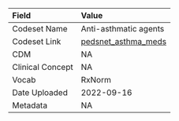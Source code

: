 |Field            |Value                 |
|:----------------|:---------------------|
|Codeset Name     |Anti-asthmatic agents |
|Codeset Link     |[pedsnet_asthma_meds](https://github.com/PEDSnet/Variable-Dictionary/blob/main/drugs/pedsnet_asthma_meds.csv)|
|CDM              |NA                    |
|Clinical Concept |NA                    |
|Vocab            |RxNorm                |
|Date Uploaded    |2022-09-16            |
|Metadata         |NA                    |
